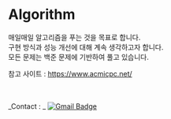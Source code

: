# Algorithm
매일매일 알고리즘을 푸는 것을 목표로 합니다.<br>
구현 방식과 성능 개선에 대해 계속 생각하고자 합니다.<br>
모든 문제는 백준 문제에 기반하여 풀고 있습니다.<br>

참고 사이트 : https://www.acmicpc.net/ <br>

<br><br>
_Contact : _ 
[![Gmail Badge](https://img.shields.io/badge/Gmail-d14836?style=flat-square&logo=Gmail&logoColor=white&link=mailto:hschoi5542@gmail.com)](mailto:hschoi5542@gmail.com)

